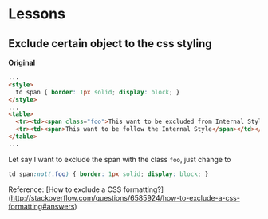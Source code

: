 # Lessons

## Exclude certain object to the css styling
**Original**
```html
...
<style>
  td span { border: 1px solid; display: block; }
</style>
...
<table>
  <tr><td><span class="foo">This want to be excluded from Internal Style</span></td></tr>
  <tr><td><span>This want to be follow the Internal Style</span></td></tr>
</table>
...
```
Let say I want to exclude the span with the class `foo`, just change to
```css
td span:not(.foo) { border: 1px solid; display: block; }
```

Reference: [How to exclude a CSS formatting?] (http://stackoverflow.com/questions/6585924/how-to-exclude-a-css-formatting#answers)
